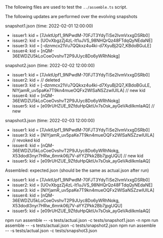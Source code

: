 The following files are used to test the `../assemble.ts` script.

The following updates are performed over the evolving snapshots

snapshot1.json (time: 2022-02-01 12:00:00)
* issuer1: kid = [7JvktUpf1_9NPwdM-70FJT3YdyTiSe2IvmVxxgDSRb0]
* issuer2: kid = [UOvXbgzZj4zL-lt1uJVS_98NHQrQz48FTdqQyNEdaNE]
* issuer3: kid = [-dznmcx21Vu7QQkxz4u4ki-d7XyuBj2Q7_KBdoBGuLE]
* issuer4: kid = [nQM-36EWDZU5kLoCoeOvshvT2P9JUyc8Do6yWRhNokg]

snapshot2.json (time: 2022-02-02 12:00:00)
* issuer1: kid = [7JvktUpf1_9NPwdM-70FJT3YdyTiSe2IvmVxxgDSRb0]
* issuer2: kid = // deleted
* issuer3: kid = [-dznmcx21Vu7QQkxz4u4ki-d7XyuBj2Q7_KBdoBGuLE, NIYjamR_uv5paKe7T9kn4mueOQFx2WlSaNSZzwIUILA] // new kid
* issuer4: kid = [nQM-36EWDZU5kLoCoeOvshvT2P9JUyc8Do6yWRhNokg]
* issuer5: kid = [e09rUHZUE_9ZfduHpQktUv7sOsk_ayGeVAdiIkmIaAQ] // new

snapshot3.json (time: 2022-02-03 12:00:00)
* issuer1: kid = [7JvktUpf1_9NPwdM-70FJT3YdyTiSe2IvmVxxgDSRb0]
* issuer3: kid = [NIYjamR_uv5paKe7T9kn4mueOQFx2WlSaNSZzwIUILA] // revoked kid
* issuer4: kid = [nQM-36EWDZU5kLoCoeOvshvT2P9JUyc8Do6yWRhNokg, X53dodl3nyr7HRw_6mnk06j7V-aYYZPkk2Bb7jpgUQU] // new kid
* issuer5: kid = [e09rUHZUE_9ZfduHpQktUv7sOsk_ayGeVAdiIkmIaAQ]

Assembled: expected.json (should be the same as actual.json after run)
* issuer1: kid = [7JvktUpf1_9NPwdM-70FJT3YdyTiSe2IvmVxxgDSRb0]
* issuer2: kid = [UOvXbgzZj4zL-lt1uJVS_98NHQrQz48FTdqQyNEdaNE]
* issuer3: kid = [NIYjamR_uv5paKe7T9kn4mueOQFx2WlSaNSZzwIUILA]
* issuer4: kid = [nQM-36EWDZU5kLoCoeOvshvT2P9JUyc8Do6yWRhNokg, X53dodl3nyr7HRw_6mnk06j7V-aYYZPkk2Bb7jpgUQU]
* issuer5: kid = [e09rUHZUE_9ZfduHpQktUv7sOsk_ayGeVAdiIkmIaAQ]

npm run assemble -- -s tests/actual.json -c tests/snapshot1.json -n
npm run assemble -- -s tests/actual.json -c tests/snapshot2.json
npm run assemble -- -s tests/actual.json -c tests/snapshot3.json
